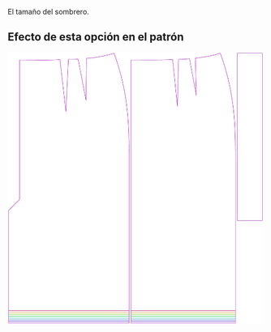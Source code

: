 El tamaño del sombrero.



## Efecto de esta opción en el patrón
![Esta imagen muestra el efecto de esta opción superponiendo varias variantes que tienen un valor diferente para esta opción](penelope_hem_sample.svg "Efecto de esta opción en el patrón")